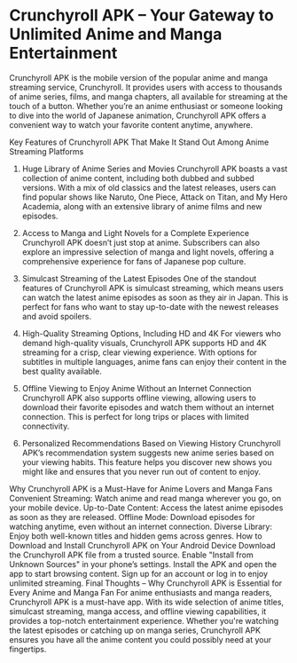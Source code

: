 # Crunchyroll APK – Your Gateway to Unlimited Anime and Manga Entertainment

Crunchyroll APK is the mobile version of the popular anime and manga streaming service, Crunchyroll. It provides users with access to thousands of anime series, films, and manga chapters, all available for streaming at the touch of a button. Whether you’re an anime enthusiast or someone looking to dive into the world of Japanese animation, Crunchyroll APK offers a convenient way to watch your favorite content anytime, anywhere.

Key Features of Crunchyroll APK That Make It Stand Out Among Anime Streaming Platforms
1. Huge Library of Anime Series and Movies
Crunchyroll APK boasts a vast collection of anime content, including both dubbed and subbed versions. With a mix of old classics and the latest releases, users can find popular shows like Naruto, One Piece, Attack on Titan, and My Hero Academia, along with an extensive library of anime films and new episodes.

2. Access to Manga and Light Novels for a Complete Experience
Crunchyroll APK doesn’t just stop at anime. Subscribers can also explore an impressive selection of manga and light novels, offering a comprehensive experience for fans of Japanese pop culture.

3. Simulcast Streaming of the Latest Episodes
One of the standout features of Crunchyroll APK is simulcast streaming, which means users can watch the latest anime episodes as soon as they air in Japan. This is perfect for fans who want to stay up-to-date with the newest releases and avoid spoilers.

4. High-Quality Streaming Options, Including HD and 4K
For viewers who demand high-quality visuals, Crunchyroll APK supports HD and 4K streaming for a crisp, clear viewing experience. With options for subtitles in multiple languages, anime fans can enjoy their content in the best quality available.

5. Offline Viewing to Enjoy Anime Without an Internet Connection
Crunchyroll APK also supports offline viewing, allowing users to download their favorite episodes and watch them without an internet connection. This is perfect for long trips or places with limited connectivity.

6. Personalized Recommendations Based on Viewing History
Crunchyroll APK’s recommendation system suggests new anime series based on your viewing habits. This feature helps you discover new shows you might like and ensures that you never run out of content to enjoy.

Why Crunchyroll APK is a Must-Have for Anime Lovers and Manga Fans
Convenient Streaming: Watch anime and read manga wherever you go, on your mobile device.
Up-to-Date Content: Access the latest anime episodes as soon as they are released.
Offline Mode: Download episodes for watching anytime, even without an internet connection.
Diverse Library: Enjoy both well-known titles and hidden gems across genres.
How to Download and Install Crunchyroll APK on Your Android Device
Download the Crunchyroll APK file from a trusted source.
Enable "Install from Unknown Sources" in your phone’s settings.
Install the APK and open the app to start browsing content.
Sign up for an account or log in to enjoy unlimited streaming.
Final Thoughts – Why Crunchyroll APK is Essential for Every Anime and Manga Fan
For anime enthusiasts and manga readers, Crunchyroll APK is a must-have app. With its wide selection of anime titles, simulcast streaming, manga access, and offline viewing capabilities, it provides a top-notch entertainment experience. Whether you're watching the latest episodes or catching up on manga series, Crunchyroll APK ensures you have all the anime content you could possibly need at your fingertips.
